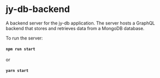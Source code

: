 # jy-db-backend

A backend server for the jy-db application. The server hosts a GraphQL backend that stores and retrieves data from a MongoDB database. 

To run the server: 

#### `npm run start`

or 

#### `yarn start`
